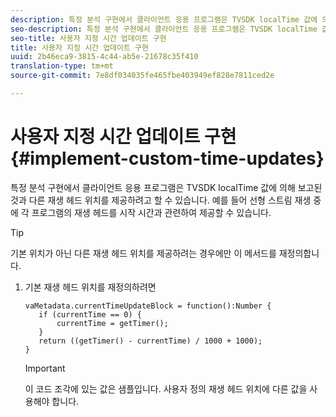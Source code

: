 ```yaml
---
description: 특정 분석 구현에서 클라이언트 응용 프로그램은 TVSDK localTime 값에 의해 보고된 것과 다른 재생 헤드 위치를 제공하려고 할 수 있습니다. 예를 들어 선형 스트림 재생 중에 각 프로그램의 재생 헤드를 시작 시간과 관련하여 제공할 수 있습니다.
seo-description: 특정 분석 구현에서 클라이언트 응용 프로그램은 TVSDK localTime 값에 의해 보고된 것과 다른 재생 헤드 위치를 제공하려고 할 수 있습니다. 예를 들어 선형 스트림 재생 중에 각 프로그램의 재생 헤드를 시작 시간과 관련하여 제공할 수 있습니다.
seo-title: 사용자 지정 시간 업데이트 구현
title: 사용자 지정 시간 업데이트 구현
uuid: 2b46eca9-3815-4c44-ab5e-21678c35f410
translation-type: tm+mt
source-git-commit: 7e8df034035fe465fbe403949ef828e7811ced2e

---
```



# 사용자 지정 시간 업데이트 구현{#implement-custom-time-updates}

특정 분석 구현에서 클라이언트 응용 프로그램은 TVSDK localTime 값에 의해 보고된 것과 다른 재생 헤드 위치를 제공하려고 할 수 있습니다. 예를 들어 선형 스트림 재생 중에 각 프로그램의 재생 헤드를 시작 시간과 관련하여 제공할 수 있습니다.

>[!TIP]
>
>기본 위치가 아닌 다른 재생 헤드 위치를 제공하려는 경우에만 이 메서드를 재정의합니다.

1. 기본 재생 헤드 위치를 재정의하려면

   ```
   vaMetadata.currentTimeUpdateBlock = function():Number { 
      if (currentTime == 0) { 
          currentTime = getTimer(); 
      } 
      return ((getTimer() - currentTime) / 1000 + 1000); 
   }
   ```

   >[!IMPORTANT]
   >
   >이 코드 조각에 있는 값은 샘플입니다. 사용자 정의 재생 헤드 위치에 다른 값을 사용해야 합니다.

